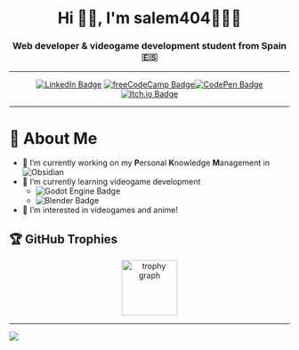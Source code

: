 <!---
salem404/salem404 is a ✨ special ✨ repository because its `README.md` (this file) appears on your GitHub profile.
You can click the Preview link to take a look at your changes.
--->
<h1 align="center">Hi 👋🏻, I'm salem404🧑🏻‍💻</h1>
<h3 align="center">Web developer & videogame development student from Spain 🇪🇸 </h3>

---

<div align="center">

[![LinkedIn Badge](https://img.shields.io/badge/LinkedIn-0A66C2?logo=linkedin&logoColor=fff&style=for-the-badge)](https://linkedin.com/in/prumeu) [![freeCodeCamp Badge](https://img.shields.io/badge/freeCodeCamp-0A0A23?logo=freecodecamp&logoColor=fff&style=for-the-badge)](https://www.freecodecamp.org/salem4O4)[![CodePen Badge](https://img.shields.io/badge/CodePen-000?logo=codepen&logoColor=fff&style=for-the-badge)](https://codepen.io/salem404)[![Itch.io Badge](https://img.shields.io/badge/Itch.io-FA5C5C?logo=itchdotio&logoColor=fff&style=for-the-badge)](https://salem4O4.itch.io/)

</div>

---

# 💫 About Me

- 🔭 I’m currently working on my **P**ersonal **K**nowledge **M**anagement in ![Obsidian](https://img.shields.io/badge/Obsidian-7C3AED?logo=obsidian&logoColor=fff&style=flat-square)
- 🌱 I’m currently learning videogame development
  - ![Godot Engine Badge](https://img.shields.io/badge/Godot%20Engine-478CBF?logo=godotengine&logoColor=fff&style=flat-square)
  - ![Blender Badge](https://img.shields.io/badge/Blender-E87D0D?logo=blender&logoColor=fff&style=flat-square)
- 👀 I’m interested in videogames and anime!

## 🏆 GitHub Trophies

<div align="center">

  <img src="https://github-profile-trophy.vercel.app?username=salem404&theme=onedark&column=6&row=1&margin-w=8&margin-h=8&no-bg=true&no-frame=true&order=4" height="100" alt="trophy graph"  />

</div>

---

[![](https://visitcount.itsvg.in/api?id=salem404&icon=3&color=12)](https://visitcount.itsvg.in)

<!-- Proudly created with GPRM ( https://gprm.itsvg.in ) -->
